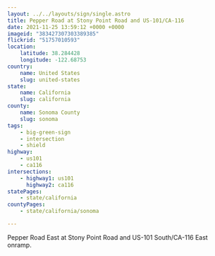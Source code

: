 ```yaml
---
layout: ../../layouts/sign/single.astro
title: Pepper Road at Stony Point Road and US-101/CA-116
date: 2021-11-25 13:59:12 +0000 +0000
imageid: "383427307303389385"
flickrid: "51757010593"
location:
    latitude: 38.284428
    longitude: -122.68753
country:
    name: United States
    slug: united-states
state:
    name: California
    slug: california
county:
    name: Sonoma County
    slug: sonoma
tags:
    - big-green-sign
    - intersection
    - shield
highway:
    - us101
    - ca116
intersections:
    - highway1: us101
      highway2: ca116
statePages:
    - state/california
countyPages:
    - state/california/sonoma

---
```

Pepper Road East at Stony Point Road and US-101 South/CA-116 East onramp.